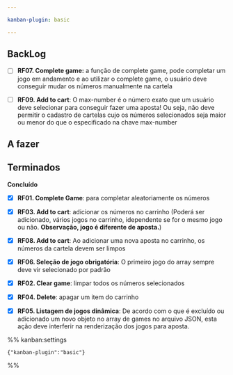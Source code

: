 ```yaml
---

kanban-plugin: basic

---
```


## BackLog

- [ ] **RF07. Complete game:** a função de complete game, pode completar um jogo em andamento e ao utilizar o complete game, o usuário deve conseguir mudar os números manualmente na cartela
- [ ] **RF09. Add to cart**: O max-number é o número exato que um usuário deve selecionar para conseguir fazer uma aposta! Ou seja, não deve permitir o cadastro de cartelas cujo os números selecionados seja maior ou menor do que o especificado na chave max-number


## A fazer



## Terminados

**Concluído**
- [x] **RF01. Complete Game**: para completar aleatoriamente os números
- [x] **RF03. Add to cart**: adicionar os números no carrinho (Poderá ser adicionado, vários jogos no carrinho, idependente se for o mesmo jogo ou não. **Observação, jogo é diferente de aposta.**)
- [x] **RF08. Add to cart**: Ao adicionar uma nova aposta no carrinho, os números da cartela devem ser limpos
- [x] **RF06. Seleção de jogo obrigatória**: O primeiro jogo do array sempre deve vir selecionado por padrão
- [x] **RF02. Clear game**: limpar todos os números selecionados
- [x] **RF04. Delete**: apagar um item do carrinho
- [x] **RF05. Listagem de jogos dinâmica**: De acordo com o que é excluído ou adicionado um novo objeto no array de games no arquivo JSON, esta ação deve interferir na renderização dos jogos para aposta.




%% kanban:settings
```
{"kanban-plugin":"basic"}
```
%%